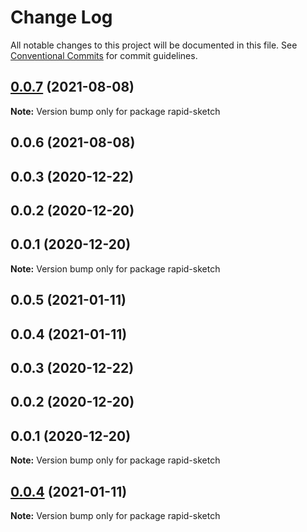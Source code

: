 # Change Log

All notable changes to this project will be documented in this file.
See [Conventional Commits](https://conventionalcommits.org) for commit guidelines.

## [0.0.7](https://github.com/dvreed77/rapid-sketch/compare/rapid-sketch@0.0.6...rapid-sketch@0.0.7) (2021-08-08)

**Note:** Version bump only for package rapid-sketch





## 0.0.6 (2021-08-08)



## 0.0.3 (2020-12-22)



## 0.0.2 (2020-12-20)



## 0.0.1 (2020-12-20)

**Note:** Version bump only for package rapid-sketch





## 0.0.5 (2021-01-11)



## 0.0.4 (2021-01-11)



## 0.0.3 (2020-12-22)



## 0.0.2 (2020-12-20)



## 0.0.1 (2020-12-20)

**Note:** Version bump only for package rapid-sketch





## [0.0.4](https://github.com/dvreed77/rapid-sketch/compare/v0.0.3...v0.0.4) (2021-01-11)

**Note:** Version bump only for package rapid-sketch
